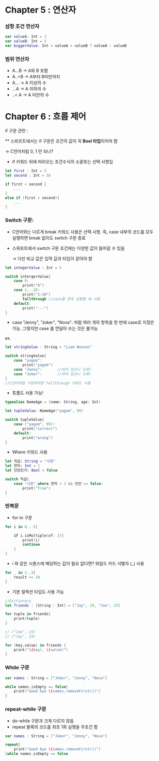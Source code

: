 # Chapter 5 : 연산자
### 삼항 조건 연산자

```swift
var valueA: Int = 3
var valueB: Int = 5
var biggerValue: Int = valueA > valueB ? valueA : valueB
```

### 범위 연산자

- A...B → A와 B 포함
- A..<B → A부터 B미만까지
- A... → A 이상의 수
- ...A → A 이하의 수
- ..< A → A 미만의 수

# Chapter 6 : 흐름 제어
if 구문 관련 : 

** 스위프트에서는 if 구문은 조건의 값이 꼭 **Bool 타입**이어야 함

→ C언어처럼 0, 1 안 되나?

- if 키워드 뒤에 따라오는 조건수식의 소괄호는 선택 사항임

```swift
let first : Int = 5
let second : Int = 10

if first < second {
	...
} 
else if (first > second){
	...
}
```

### Switch 구문:

- C언어와는 다르게 break 키워드 사용은 선택 사항. 즉, case 내부의 코드를 모두 실행하면 break 없이도 switch 구문 종료
- 스위프트에서 switch 구문 조건에는 다양한 값이 들어갈 수 있음

    → 다만 비교 값은 입력 값과 타입이 같아야 함

```swift
let integerValue : Int = 5

switch intergerValue{
	case 0:
		print("0")
	case 1...10:
		print("1~10")
		fallthrough //case를 연속 실행할 때 사용
	default:
		print("---")
}

```

- case "Jenny", "Joker", "Nova": 처럼 여러 개의 항목을 한 번에 case로 지정은 가능. 그렇지만 case 를 연달아 쓰는 것은 불가능

ex.

```swift
let stringValue : String = "Liam Neeson"

switch stringValue{
	case "yagom":
		print("yagom")
	case "Jenny":       //비어 있으니 오류!
	case "Joker":       //비어 있으니 오류!
}
//C언어처럼 구현하려면 fallthrough 키워드 사용

```

- 튜플도 사용 가능!

```swift
typealias NameAge = (name: String, age: Int)

let tupleValue: NameAge("yagom", 99)

switch tupleValue{
	case ("yagom", 99):
		print("correct")
	default:
		print("wrong")
}
```

- Where 키워드 사용

```swift
let 직급: String = "사원"
let 연차: Int = 1
let 인턴인가: Bool = false

switch 직급{
	case "시원" where 연차 < 2 && 인턴 == false:
		print("True")
}
```

### 반복문

- for-in 구문

```swift
for i in 0...5{

	if i.isMultiple(of: 2){
		print(i)
		continue
	}
}
```

 

- i 와 같은 시퀀스에 해당하는 값이 필요 없다면? 와일드 카드 식별자 (_) 사용

```swift
for _ in 1..3{
	result += 10
}
```

- 기본 컬렉션 타입도 사용 가능

```swift
//Dictionary
let friends : [String : Int] = ["Jay", 24, "Joe", 23]

for tuple in friends{
	print(tuple)
}

// ("Joe", 23)
// ("Jay", 24)

for (key,value) in friends {
	print("\(key), \(value)")
}
```

### While 구문

```swift
var names : String = ["Joker", "Jenny", "Nova"]

while names.isEmpty == false{
	print("Good bye \(names.removeFirst())")
}
```

### repeat-while 구문

- do-while 구문과 크게 다르지 않음
- repeat 블록의 코드를 최초 1회 실행을 무조건 함

```swift
var names : String = ["Joker", "Jenny", "Nova"]

repeat{
	print("Good bye \(names.removeFirst())")
}while names.isEmpty == false
```
